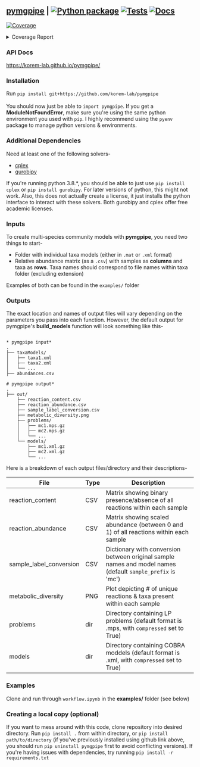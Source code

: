 ## [pymgpipe](https://korem-lab.github.io/pymgpipe/) | [![Python package](https://github.com/korem-lab/pymgpipe/actions/workflows/python-package.yml/badge.svg?branch=main)](https://github.com/korem-lab/pymgpipe/actions/workflows/python-package.yml) [![Tests](https://github.com/korem-lab/pymgpipe/actions/workflows/tests.yml/badge.svg?branch=main)](https://github.com/korem-lab/pymgpipe/actions/workflows/tests.yml) [![Docs](https://github.com/korem-lab/pymgpipe/actions/workflows/docs.yml/badge.svg)](https://github.com/korem-lab/pymgpipe/actions/workflows/docs.yml)  
<!-- Pytest Coverage Comment:Begin -->
<a href="https://github.com/korem-lab/pymgpipe/blob/main/README.md"><img alt="Coverage" src="https://img.shields.io/badge/Coverage-80%25-green.svg" /></a><details><summary>Coverage Report </summary><table><tr><th>File</th><th>Stmts</th><th>Miss</th><th>Cover</th><th>Missing</th></tr><tbody><tr><td colspan="5"><b>pymgpipe</b></td></tr><tr><td>&nbsp; &nbsp;<a href="https://github.com/korem-lab/pymgpipe/blob/main/pymgpipe/build.py">build.py</a></td><td>145</td><td>10</td><td>93%</td><td><a href="https://github.com/korem-lab/pymgpipe/blob/main/pymgpipe/build.py#L24">24</a>, <a href="https://github.com/korem-lab/pymgpipe/blob/main/pymgpipe/build.py#L30">30</a>, <a href="https://github.com/korem-lab/pymgpipe/blob/main/pymgpipe/build.py#L37">37</a>, <a href="https://github.com/korem-lab/pymgpipe/blob/main/pymgpipe/build.py#L47-L50">47&ndash;50</a>, <a href="https://github.com/korem-lab/pymgpipe/blob/main/pymgpipe/build.py#L72">72</a>, <a href="https://github.com/korem-lab/pymgpipe/blob/main/pymgpipe/build.py#L74">74</a>, <a href="https://github.com/korem-lab/pymgpipe/blob/main/pymgpipe/build.py#L99-L100">99&ndash;100</a>, <a href="https://github.com/korem-lab/pymgpipe/blob/main/pymgpipe/build.py#L143">143</a></td></tr><tr><td>&nbsp; &nbsp;<a href="https://github.com/korem-lab/pymgpipe/blob/main/pymgpipe/coupling.py">coupling.py</a></td><td>37</td><td>4</td><td>89%</td><td><a href="https://github.com/korem-lab/pymgpipe/blob/main/pymgpipe/coupling.py#L60-L68">60&ndash;68</a></td></tr><tr><td>&nbsp; &nbsp;<a href="https://github.com/korem-lab/pymgpipe/blob/main/pymgpipe/diet.py">diet.py</a></td><td>83</td><td>8</td><td>90%</td><td><a href="https://github.com/korem-lab/pymgpipe/blob/main/pymgpipe/diet.py#L18">18</a>, <a href="https://github.com/korem-lab/pymgpipe/blob/main/pymgpipe/diet.py#L294">294</a>, <a href="https://github.com/korem-lab/pymgpipe/blob/main/pymgpipe/diet.py#L307-L318">307&ndash;318</a>, <a href="https://github.com/korem-lab/pymgpipe/blob/main/pymgpipe/diet.py#L323-L326">323&ndash;326</a>, <a href="https://github.com/korem-lab/pymgpipe/blob/main/pymgpipe/diet.py#L356">356</a></td></tr><tr><td>&nbsp; &nbsp;<a href="https://github.com/korem-lab/pymgpipe/blob/main/pymgpipe/fva.py">fva.py</a></td><td>73</td><td>17</td><td>77%</td><td><a href="https://github.com/korem-lab/pymgpipe/blob/main/pymgpipe/fva.py#L41-L56">41&ndash;56</a>, <a href="https://github.com/korem-lab/pymgpipe/blob/main/pymgpipe/fva.py#L59-L60">59&ndash;60</a>, <a href="https://github.com/korem-lab/pymgpipe/blob/main/pymgpipe/fva.py#L63-L64">63&ndash;64</a>, <a href="https://github.com/korem-lab/pymgpipe/blob/main/pymgpipe/fva.py#L81-L82">81&ndash;82</a>, <a href="https://github.com/korem-lab/pymgpipe/blob/main/pymgpipe/fva.py#L93">93</a>, <a href="https://github.com/korem-lab/pymgpipe/blob/main/pymgpipe/fva.py#L97">97</a></td></tr><tr><td>&nbsp; &nbsp;<a href="https://github.com/korem-lab/pymgpipe/blob/main/pymgpipe/io.py">io.py</a></td><td>106</td><td>36</td><td>66%</td><td><a href="https://github.com/korem-lab/pymgpipe/blob/main/pymgpipe/io.py#L17">17</a>, <a href="https://github.com/korem-lab/pymgpipe/blob/main/pymgpipe/io.py#L55">55</a>, <a href="https://github.com/korem-lab/pymgpipe/blob/main/pymgpipe/io.py#L61-L66">61&ndash;66</a>, <a href="https://github.com/korem-lab/pymgpipe/blob/main/pymgpipe/io.py#L80-L81">80&ndash;81</a>, <a href="https://github.com/korem-lab/pymgpipe/blob/main/pymgpipe/io.py#L95-L96">95&ndash;96</a>, <a href="https://github.com/korem-lab/pymgpipe/blob/main/pymgpipe/io.py#L111">111</a>, <a href="https://github.com/korem-lab/pymgpipe/blob/main/pymgpipe/io.py#L117-L120">117&ndash;120</a>, <a href="https://github.com/korem-lab/pymgpipe/blob/main/pymgpipe/io.py#L125-L133">125&ndash;133</a>, <a href="https://github.com/korem-lab/pymgpipe/blob/main/pymgpipe/io.py#L142">142</a>, <a href="https://github.com/korem-lab/pymgpipe/blob/main/pymgpipe/io.py#L146-L147">146&ndash;147</a>, <a href="https://github.com/korem-lab/pymgpipe/blob/main/pymgpipe/io.py#L152-L157">152&ndash;157</a>, <a href="https://github.com/korem-lab/pymgpipe/blob/main/pymgpipe/io.py#L161-L167">161&ndash;167</a>, <a href="https://github.com/korem-lab/pymgpipe/blob/main/pymgpipe/io.py#L176-L177">176&ndash;177</a></td></tr><tr><td>&nbsp; &nbsp;<a href="https://github.com/korem-lab/pymgpipe/blob/main/pymgpipe/main.py">main.py</a></td><td>141</td><td>43</td><td>70%</td><td><a href="https://github.com/korem-lab/pymgpipe/blob/main/pymgpipe/main.py#L93">93</a>, <a href="https://github.com/korem-lab/pymgpipe/blob/main/pymgpipe/main.py#L96">96</a>, <a href="https://github.com/korem-lab/pymgpipe/blob/main/pymgpipe/main.py#L140">140</a>, <a href="https://github.com/korem-lab/pymgpipe/blob/main/pymgpipe/main.py#L158-L160">158&ndash;160</a>, <a href="https://github.com/korem-lab/pymgpipe/blob/main/pymgpipe/main.py#L183-L236">183&ndash;236</a>, <a href="https://github.com/korem-lab/pymgpipe/blob/main/pymgpipe/main.py#L252-L256">252&ndash;256</a>, <a href="https://github.com/korem-lab/pymgpipe/blob/main/pymgpipe/main.py#L282-L284">282&ndash;284</a>, <a href="https://github.com/korem-lab/pymgpipe/blob/main/pymgpipe/main.py#L297">297</a></td></tr><tr><td>&nbsp; &nbsp;<a href="https://github.com/korem-lab/pymgpipe/blob/main/pymgpipe/metrics.py">metrics.py</a></td><td>22</td><td>20</td><td>9%</td><td><a href="https://github.com/korem-lab/pymgpipe/blob/main/pymgpipe/metrics.py#L4-L33">4&ndash;33</a></td></tr><tr><td>&nbsp; &nbsp;<a href="https://github.com/korem-lab/pymgpipe/blob/main/pymgpipe/nmpc.py">nmpc.py</a></td><td>90</td><td>9</td><td>90%</td><td><a href="https://github.com/korem-lab/pymgpipe/blob/main/pymgpipe/nmpc.py#L84">84</a>, <a href="https://github.com/korem-lab/pymgpipe/blob/main/pymgpipe/nmpc.py#L86">86</a>, <a href="https://github.com/korem-lab/pymgpipe/blob/main/pymgpipe/nmpc.py#L90">90</a>, <a href="https://github.com/korem-lab/pymgpipe/blob/main/pymgpipe/nmpc.py#L96-L97">96&ndash;97</a>, <a href="https://github.com/korem-lab/pymgpipe/blob/main/pymgpipe/nmpc.py#L126-L128">126&ndash;128</a>, <a href="https://github.com/korem-lab/pymgpipe/blob/main/pymgpipe/nmpc.py#L130">130</a></td></tr><tr><td>&nbsp; &nbsp;<a href="https://github.com/korem-lab/pymgpipe/blob/main/pymgpipe/utils.py">utils.py</a></td><td>184</td><td>66</td><td>64%</td><td><a href="https://github.com/korem-lab/pymgpipe/blob/main/pymgpipe/utils.py#L43-L44">43&ndash;44</a>, <a href="https://github.com/korem-lab/pymgpipe/blob/main/pymgpipe/utils.py#L47">47</a>, <a href="https://github.com/korem-lab/pymgpipe/blob/main/pymgpipe/utils.py#L50">50</a>, <a href="https://github.com/korem-lab/pymgpipe/blob/main/pymgpipe/utils.py#L65">65</a>, <a href="https://github.com/korem-lab/pymgpipe/blob/main/pymgpipe/utils.py#L80">80</a>, <a href="https://github.com/korem-lab/pymgpipe/blob/main/pymgpipe/utils.py#L84">84</a>, <a href="https://github.com/korem-lab/pymgpipe/blob/main/pymgpipe/utils.py#L99-L102">99&ndash;102</a>, <a href="https://github.com/korem-lab/pymgpipe/blob/main/pymgpipe/utils.py#L108">108</a>, <a href="https://github.com/korem-lab/pymgpipe/blob/main/pymgpipe/utils.py#L112-L114">112&ndash;114</a>, <a href="https://github.com/korem-lab/pymgpipe/blob/main/pymgpipe/utils.py#L117-L135">117&ndash;135</a>, <a href="https://github.com/korem-lab/pymgpipe/blob/main/pymgpipe/utils.py#L144-L145">144&ndash;145</a>, <a href="https://github.com/korem-lab/pymgpipe/blob/main/pymgpipe/utils.py#L173-L174">173&ndash;174</a>, <a href="https://github.com/korem-lab/pymgpipe/blob/main/pymgpipe/utils.py#L179-L181">179&ndash;181</a>, <a href="https://github.com/korem-lab/pymgpipe/blob/main/pymgpipe/utils.py#L219-L222">219&ndash;222</a>, <a href="https://github.com/korem-lab/pymgpipe/blob/main/pymgpipe/utils.py#L224-L232">224&ndash;232</a>, <a href="https://github.com/korem-lab/pymgpipe/blob/main/pymgpipe/utils.py#L236">236</a>, <a href="https://github.com/korem-lab/pymgpipe/blob/main/pymgpipe/utils.py#L247-L248">247&ndash;248</a>, <a href="https://github.com/korem-lab/pymgpipe/blob/main/pymgpipe/utils.py#L251-L255">251&ndash;255</a>, <a href="https://github.com/korem-lab/pymgpipe/blob/main/pymgpipe/utils.py#L275-L276">275&ndash;276</a>, <a href="https://github.com/korem-lab/pymgpipe/blob/main/pymgpipe/utils.py#L284-L292">284&ndash;292</a>, <a href="https://github.com/korem-lab/pymgpipe/blob/main/pymgpipe/utils.py#L298-L301">298&ndash;301</a></td></tr><tr><td>&nbsp; &nbsp;<a href="https://github.com/korem-lab/pymgpipe/blob/main/pymgpipe/vffva.py">vffva.py</a></td><td>27</td><td>22</td><td>19%</td><td><a href="https://github.com/korem-lab/pymgpipe/blob/main/pymgpipe/vffva.py#L44-L78">44&ndash;78</a></td></tr><tr><td><b>TOTAL</b></td><td><b>1167</b></td><td><b>235</b></td><td><b>80%</b></td><td>&nbsp;</td></tr></tbody></table></details>
<!-- Pytest Coverage Comment:End -->

### API Docs
https://korem-lab.github.io/pymgpipe/

### Installation
Run `pip install git+https://github.com/korem-lab/pymgpipe`<br/><br/>
You should now just be able to `import pymgpipe`. If you get a **ModuleNotFoundError**, make sure you're using the same python environment you used with `pip`. I highly recommend using the `pyenv` package to manage python versions & environments.

### Additional Dependencies
Need at least one of the following solvers-

-  [cplex](<https://www-01.ibm.com/software/commerce/optimization/cplex-optimizer/>)
-  [gurobipy](<http://www.gurobi.com>)

If you're running python 3.8.*, you should be able to just use `pip install cplex` or `pip install gurobipy`. For later versions of python, this might not work. Also, this does not actually create a license, it just installs the python interface to interact with these solvers. Both gurobipy and cplex offer free academic licenses. 

### Inputs
To create multi-species community models with **pymgpipe**, you need two things to start-

-  Folder with individual taxa models (either in `.mat` or `.xml` format)
-  Relative abundance matrix (as a `.csv`) with samples as **columns** and taxa as **rows**. Taxa names should correspond to file names within taxa folder (excluding extension)

Examples of both can be found in the  `examples/` folder

### Outputs
The exact location and names of output files will vary depending on the parameters you pass into each function. However, the default output for pymgpipe's **build_models** function will look something like this-

```

* pymgpipe input*
.
├── taxaModels/
│   ├── taxa1.xml
│   ├── taxa2.xml
│   └── ...
├── abundances.csv

# pymgpipe output*
.
├── out/
    ├── reaction_content.csv
    ├── reaction_abundance.csv
    ├── sample_label_conversion.csv
    ├── metabolic_diversity.png
    ├── problems/
    │   ├── mc1.mps.gz
    │   ├── mc2.mps.gz
    │   └── ...
    └── models/
        ├── mc1.xml.gz
        ├── mc2.xml.gz
        └── ...
```

Here is a breakdown of each output files/directory and their descriptions-

| File | Type | Description |  
|---|---|---|
| reaction_content | CSV | Matrix showing binary presence/absence of all reactions within each sample | 
| reaction_abundance | CSV | Matrix showing scaled abundance (between 0 and 1) of all reactions within each sample  |  
| sample_label_conversion | CSV | Dictionary with conversion between original sample names and model names (default `sample_prefix` is 'mc') | 
| metabolic_diversity | PNG | Plot depicting # of unique reactions & taxa present within each sample | 
| problems | dir | Directory containing LP problems (default format is .mps, with `compressed` set to True) |  
| models | dir | Directory containing COBRA moddels (default format is .xml, with `compressed` set to True) | 

### Examples
Clone and run through `workflow.ipynb` in the **examples/** folder (see below)

### Creating a local copy (optional)
If you want to mess around with this code, clone repository into desired directory. Run `pip install .` from within directory, or `pip install path/to/directory` (if you've previously installed using github link above, you should run `pip uninstall pymgpipe` first to avoid conflicting versions). If you're having issues with dependencies, try running `pip install -r requirements.txt`

